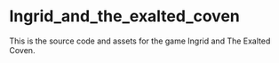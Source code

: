 # Ingrid_and_the_exalted_coven
This is the source code and assets for the game Ingrid and The Exalted Coven.
